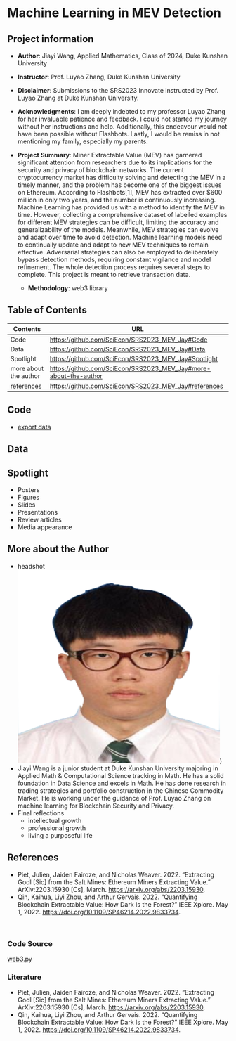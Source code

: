 # Machine Learning in MEV Detection
## Project information
- **Author**: Jiayi Wang, Applied Mathematics, Class of 2024, Duke Kunshan University
- **Instructor**: Prof. Luyao Zhang, Duke Kunshan University
- **Disclaimer**: Submissions to the SRS2023 Innovate instructed by Prof. Luyao Zhang at Duke Kunshan University.
- **Acknowledgments**: I am deeply indebted to my professor Luyao Zhang for her invaluable patience and feedback. I could not started my journey without her instructions and help. Additionally, this endeavour would not have been possible without Flashbots. Lastly, I would be remiss in not mentioning my family, especially my parents.
- **Project Summary**: 
Miner Extractable Value (MEV) has garnered significant attention from researchers due to its implications for the security and privacy of blockchain networks. The current cryptocurrency market has difficulty solving and detecting the MEV in a timely manner, and the problem has become one of the biggest issues on Ethereum. According to Flashbots[1], MEV has extracted over $600 million in only two years, and the number is continuously increasing. Machine Learning has provided us with a method to identify the MEV in time. However, collecting a comprehensive dataset of labelled examples for different MEV strategies can be difficult, limiting the accuracy and generalizability of the models. Meanwhile, MEV strategies can evolve and adapt over time to avoid detection. Machine learning models need to continually update and adapt to new MEV techniques to remain effective. Adversarial strategies can also be employed to deliberately bypass detection methods, requiring constant vigilance and model refinement. The whole detection process requires several steps to complete. This project is meant to retrieve transaction data. 
 


  - **Methodology**: web3 library


## Table of Contents
| Contents  | URL |
| ------------- | ------------- |
| Code  | https://github.com/SciEcon/SRS2023_MEV_Jay#Code  |
| Data  | https://github.com/SciEcon/SRS2023_MEV_Jay#Data  |
| Spotlight  | https://github.com/SciEcon/SRS2023_MEV_Jay#Spotlight  |
| more about the author  | https://github.com/SciEcon/SRS2023_MEV_Jay#more-about-the-author |
| references  | https://github.com/SciEcon/SRS2023_MEV_Jay#references  |





## Code
- [export data](https://github.com/SciEcon/SRS2023_MEV_Jay/blob/main/code/SRS_Innovate.ipynb)

## Data

## Spotlight
- Posters
- Figures
- Slides
- Presentations
- Review articles
- Media appearance

## More about the Author
- headshot
<img width="460" height="440" src="./spotlight/Wang%20Jiayi_Photo.png">)
- Jiayi Wang is a junior student at Duke Kunshan University majoring in Applied Math & Computational Science tracking in Math. He has a solid foundation in Data Science and excels in Math. He has done research in trading strategies and portfolio construction in the Chinese Commodity Market. He is working under the guidance of Prof. Luyao Zhang on machine learning for Blockchain Security and Privacy.
- Final reflections 
  - intellectual growth
  - professional growth
  - living a purposeful life

## References
- Piet, Julien, Jaiden Fairoze, and Nicholas Weaver. 2022. “Extracting Godl [Sic] from the Salt Mines: Ethereum Miners Extracting Value.” ArXiv:2203.15930 [Cs], March. https://arxiv.org/abs/2203.15930.
- Qin, Kaihua, Liyi Zhou, and Arthur Gervais. 2022. “Quantifying Blockchain Extractable Value: How Dark Is the Forest?” IEEE Xplore. May 1, 2022. https://doi.org/10.1109/SP46214.2022.9833734.

‌
‌

### Code Source
[web3.py](https://github.com/ethereum/web3.py)

### Literature
- Piet, Julien, Jaiden Fairoze, and Nicholas Weaver. 2022. “Extracting Godl [Sic] from the Salt Mines: Ethereum Miners Extracting Value.” ArXiv:2203.15930 [Cs], March. https://arxiv.org/abs/2203.15930.
- Qin, Kaihua, Liyi Zhou, and Arthur Gervais. 2022. “Quantifying Blockchain Extractable Value: How Dark Is the Forest?” IEEE Xplore. May 1, 2022. https://doi.org/10.1109/SP46214.2022.9833734.

